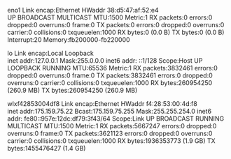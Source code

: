 eno1      Link encap:Ethernet  HWaddr 38:d5:47:af:52:e4  
          UP BROADCAST MULTICAST  MTU:1500  Metric:1
          RX packets:0 errors:0 dropped:0 overruns:0 frame:0
          TX packets:0 errors:0 dropped:0 overruns:0 carrier:0
          collisions:0 txqueuelen:1000 
          RX bytes:0 (0.0 B)  TX bytes:0 (0.0 B)
          Interrupt:20 Memory:fb200000-fb220000 

lo        Link encap:Local Loopback  
          inet addr:127.0.0.1  Mask:255.0.0.0
          inet6 addr: ::1/128 Scope:Host
          UP LOOPBACK RUNNING  MTU:65536  Metric:1
          RX packets:3832461 errors:0 dropped:0 overruns:0 frame:0
          TX packets:3832461 errors:0 dropped:0 overruns:0 carrier:0
          collisions:0 txqueuelen:1000 
          RX bytes:260954250 (260.9 MB)  TX bytes:260954250 (260.9 MB)

wlxf42853004df8 Link encap:Ethernet  HWaddr f4:28:53:00:4d:f8  
          inet addr:175.159.75.22  Bcast:175.159.75.255  Mask:255.255.254.0
          inet6 addr: fe80::957e:12dc:df79:3f43/64 Scope:Link
          UP BROADCAST RUNNING MULTICAST  MTU:1500  Metric:1
          RX packets:5667247 errors:0 dropped:0 overruns:0 frame:0
          TX packets:3621123 errors:0 dropped:0 overruns:0 carrier:0
          collisions:0 txqueuelen:1000 
          RX bytes:1936353773 (1.9 GB)  TX bytes:1455476427 (1.4 GB)

